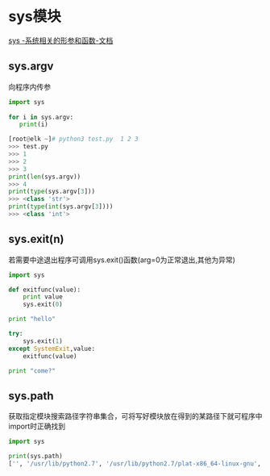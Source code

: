 # sys模块

[sys -系统相关的形参和函数-文档](https://docs.python.org/zh-cn/3/library/sys.html#module-sys)

## sys.argv

向程序内传参

~~~ python
import sys
 
for i in sys.argv:
   print(i)

[root@elk ~]# python3 test.py  1 2 3
>>> test.py
>>> 1
>>> 2
>>> 3
print(len(sys.argv))
>>> 4
print(type(sys.argv[3]))
>>> <class 'str'>
print(type(int(sys.argv[3])))
>>> <class 'int'>
~~~



## sys.exit(n)

若需要中途退出程序可调用sys.exit()函数(arg=0为正常退出,其他为异常)

~~~ python
import sys

def exitfunc(value):
    print value
    sys.exit(0)

print "hello"

try:
    sys.exit(1)
except SystemExit,value:
    exitfunc(value)

print "come?"
~~~



## sys.path

获取指定模块搜索路径字符串集合，可将写好模块放在得到的某路径下就可程序中import时正确找到

~~~ python
import sys

print(sys.path)
['', '/usr/lib/python2.7', '/usr/lib/python2.7/plat-x86_64-linux-gnu', '/usr/lib/python2.7/lib-tk', '/usr/lib/python2.7/lib-old', '/usr/lib/python2.7/lib-dynload', '/usr/local/lib/python2.7/dist-packages', '/usr/lib/python2.7/dist-packages', '/usr/lib/python2.7/dist-packages/PILcompat', '/usr/lib/python2.7/dist-packages/gtk-2.0', '/usr/lib/python2.7/dist-packages/ubuntu-sso-client']
~~~

